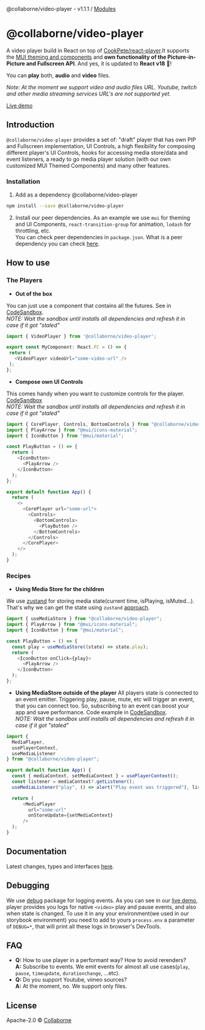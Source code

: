 @collaborne/video-player - v1.1.1 / [Modules](/docs/modules.md)

# @collaborne/video-player

A video player build in React on top of [CookPete/react-player](https://github.com/CookPete/react-player).It supports the
[MUI theming and components](https://mui.com) and **own functionality of the Picture-in-Picture and Fullscreen API**.
And yes, it is updated to **React v18** :balloon:!

You can **play** both, **audio** and **video** files.

*Note: At the moment we support video and audio files URL. Youtube, twitch and other media streaming services URL's are not supported yet.*

[Live demo](https://collaborne.github.io/video-player/)

## Introduction

`@collaborne/video-player` provides a set of: "draft" player that has own PIP and Fullscreen implementation, UI Controls, a
high flexibility for composing different player's UI Controls, hooks for accessing media store/data and event listeners, a ready to go media player solution
(with our own customized MUI Themed Components) and many other features.

### Installation

1. Add as a dependency @collaborne/video-player

```bash
npm install --save @collaborne/video-player
```

2. Install our peer dependencies. As an example we use `mui` for theming and UI Components, `react-transition-group` for animation, `lodash` for throttling, etc.  
You can check peer dependencies in `package.json`. What is a peer dependency you can check [here](https://nodejs.org/es/blog/npm/peer-dependencies/).

## How to use

### The Players

- **Out of the box**

You can just use a component that contains all the futures. See in [CodeSandbox](https://codesandbox.io/s/media-player-example-wnqwb1).  
*NOTE: Wait the sandbox until installs all dependencies and refresh it in case if it got "staled"*

```ts
import { VideoPlayer } from '@collaborne/video-player';

export const MyComponent: React.FC = () => {
 return (
   <VideoPlayer videoUrl="some-video-url" />
 );
};
```

- **Compose own UI Controls**

This comes handy when you want to customize controls for the player. [CodeSandbox](https://codesandbox.io/s/core-player-gtlry2?file=/src/App.tsx)  
*NOTE: Wait the sandbox until installs all dependencies and refresh it in case if it got "staled"*

```ts
import { CorePlayer, Controls, BottomControls } from "@collaborne/video-player";
import { PlayArrow } from "@mui/icons-material";
import { IconButton } from "@mui/material";

const PlayButton = () => {
  return (
    <IconButton>
      <PlayArrow />
    </IconButton>
  );
};

export default function App() {
  return (
    <>
      <CorePlayer url="some-url">
        <Controls>
          <BottomControls>
            <PlayButton />
          </BottomControls>
        </Controls>
      </CorePlayer>
    </>
  );
}
```

### Recipes  

- **Using Media Store for the children**

We use [zustand](https://github.com/pmndrs/zustand) for storing media state(current time, isPlaying, isMuted...). 
That's why we can get the state using `zustand` [approach](https://github.com/pmndrs/zustand#then-bind-your-components-and-thats-it).

```ts
import { useMediaStore } from "@collaborne/video-player";
import { PlayArrow } from "@mui/icons-material";
import { IconButton } from "@mui/material";

const PlayButton = () => {
  const play = useMediaStore((state) => state.play);
  return (
    <IconButton onClick={play}>
      <PlayArrow />
    </IconButton>
  );
};
```

- **Using MediaStore outside of the player**
All players state is connected to an event emitter. Triggering play, pause, mute, etc will trigger an event, that you can connect too.
So, subscribing to an event can boost your app and save performance. Code example in [CodeSandbox](https://codesandbox.io/s/media-player-outside-state-oxpko5?file=/src/App.tsx).  
*NOTE: Wait the sandbox until installs all dependencies and refresh it in case if it got "staled"*


```ts
import {
  MediaPlayer,
  usePlayerContext,
  useMediaListener
} from "@collaborne/video-player";

export default function App() {
  const { mediaContext, setMediaContext } = usePlayerContext();
  const listener = mediaContext?.getListener();
  useMediaListener("play", () => alert("Play event was triggered"), listener);

  return (
      <MediaPlayer
        url="some-url"
        onStoreUpdate={setMediaContext}
      />
  );
}
```

## Documentation

Latest changes, types and interfaces [here](/docs/modules.md).

## Debugging

We use [debug](https://github.com/debug-js/debug) package for logging events. As you can see in our [live demo](https://collaborne.github.io/video-player/),
player provides you logs for native `<video>` play and pause events, and also when state is changed. To use it in any your environment(we used in our storybook environment)
you need to add to yours `process.env` a parameter of `DEBUG=*`, that will print all these logs in browser's DevTools.

## FAQ  

- **Q:** How to use player in a performant way? How to avoid rerenders?  
 **A:** Subscribe to events. We emit events for almost all use cases(`play`, `pause`, `timeupdate`, `durationchange`, ...etc).
- **Q:** Do you support Youtube, vimeo sources?  
 **A:** At the moment, no. We support only files.

## License

Apache-2.0 © [Collaborne](https://github.com/Collaborne)
